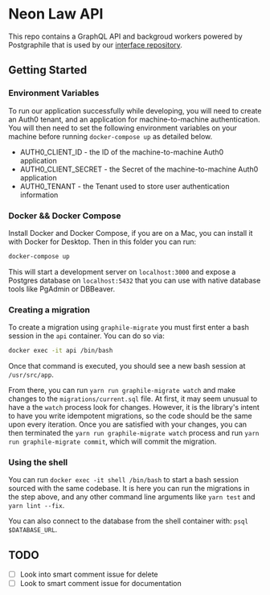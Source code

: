 # Neon Law API

This repo contains a GraphQL API and backgroud workers powered by
Postgraphile that is used by our [interface
repository](https://github.com/NeonLaw/interface).

## Getting Started

### Environment Variables

To run our application successfully while developing, you will need to create
an Auth0 tenant, and an application for machine-to-machine authentication.
You will then need to set the following environment variables on your machine
before running `docker-compose up` as detailed below.

* AUTH0_CLIENT_ID - the ID of the machine-to-machine Auth0 application
* AUTH0_CLIENT_SECRET - the Secret of the machine-to-machine Auth0 application
* AUTH0_TENANT - the Tenant used to store user authentication information

### Docker && Docker Compose

Install Docker and Docker Compose, if you are on a Mac, you can install it
with Docker for Desktop. Then in this folder you can run:

```bash
docker-compose up
```

This will start a development server on `localhost:3000` and expose a
Postgres database on `localhost:5432` that you can use with native database
tools like PgAdmin or DBBeaver.

### Creating a migration

To create a migration using `graphile-migrate` you must first enter a bash
session in the `api` container. You can do so via:

```bash
docker exec -it api /bin/bash
```

Once that command is executed, you should see a new bash session at
`/usr/src/app`.

From there, you can run `yarn run graphile-migrate watch` and make changes to
the `migrations/current.sql` file. At first, it may seem unusual to have a
the `watch` process look for changes. However, it is the library's intent to
have you write idempotent migrations, so the code should be the same upon
every iteration. Once you are satisfied with your changes, you can then
terminated the `yarn run graphile-migrate watch` process and run
`yarn run graphile-migrate commit`, which will commit the migration.

### Using the shell

You can run `docker exec -it shell /bin/bash` to start a bash session sourced
with the same codebase. It is here you can run the migrations in the step
above, and any other command line arguments like `yarn test` and
`yarn lint --fix`.

You can also connect to the database from the shell container with:
`psql $DATABASE_URL`.

## TODO

- [ ] Look into smart comment issue for delete
- [ ] Look to smart comment issue for documentation
